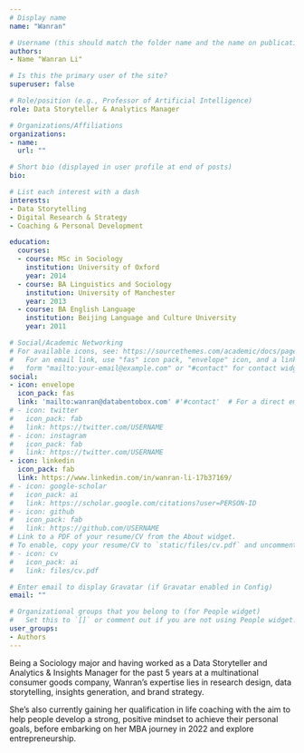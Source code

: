 ```yaml
---
# Display name
name: "Wanran"

# Username (this should match the folder name and the name on publications)
authors:
- Name "Wanran Li"

# Is this the primary user of the site?
superuser: false

# Role/position (e.g., Professor of Artificial Intelligence)
role: Data Storyteller & Analytics Manager

# Organizations/Affiliations
organizations:
- name: 
  url: ""

# Short bio (displayed in user profile at end of posts)
bio: 

# List each interest with a dash
interests:
- Data Storytelling
- Digital Research & Strategy
- Coaching & Personal Development

education:
  courses:
  - course: MSc in Sociology
    institution: University of Oxford
    year: 2014
  - course: BA Linguistics and Sociology 
    institution: University of Manchester
    year: 2013
  - course: BA English Language
    institution: Beijing Language and Culture University
    year: 2011

# Social/Academic Networking
# For available icons, see: https://sourcethemes.com/academic/docs/page-builder/#icons
#   For an email link, use "fas" icon pack, "envelope" icon, and a link in the
#   form "mailto:your-email@example.com" or "#contact" for contact widget.
social:
- icon: envelope
  icon_pack: fas
  link: 'mailto:wanran@databentobox.com' #'#contact'  # For a direct email link, use "mailto:test@example.org".
# - icon: twitter
#   icon_pack: fab
#   link: https://twitter.com/USERNAME
# - icon: instagram
#   icon_pack: fab
#   link: https://twitter.com/USERNAME
- icon: linkedin
  icon_pack: fab
  link: https://www.linkedin.com/in/wanran-li-17b37169/
# - icon: google-scholar
#   icon_pack: ai
#   link: https://scholar.google.com/citations?user=PERSON-ID
# - icon: github
#   icon_pack: fab
#   link: https://github.com/USERNAME
# Link to a PDF of your resume/CV from the About widget.
# To enable, copy your resume/CV to `static/files/cv.pdf` and uncomment the lines below.
# - icon: cv
#   icon_pack: ai
#   link: files/cv.pdf

# Enter email to display Gravatar (if Gravatar enabled in Config)
email: ""

# Organizational groups that you belong to (for People widget)
#   Set this to `[]` or comment out if you are not using People widget.
user_groups:
- Authors
---
```


Being a Sociology major and having worked as a Data Storyteller and Analytics & Insights Manager for the past 5 years at a multinational consumer goods company, Wanran’s expertise lies in research design, data storytelling, insights generation, and brand strategy.

She’s also currently gaining her qualification in life coaching with the aim to help people develop a strong, positive mindset to achieve their personal goals, before embarking on her MBA journey in 2022 and explore entrepreneurship.
